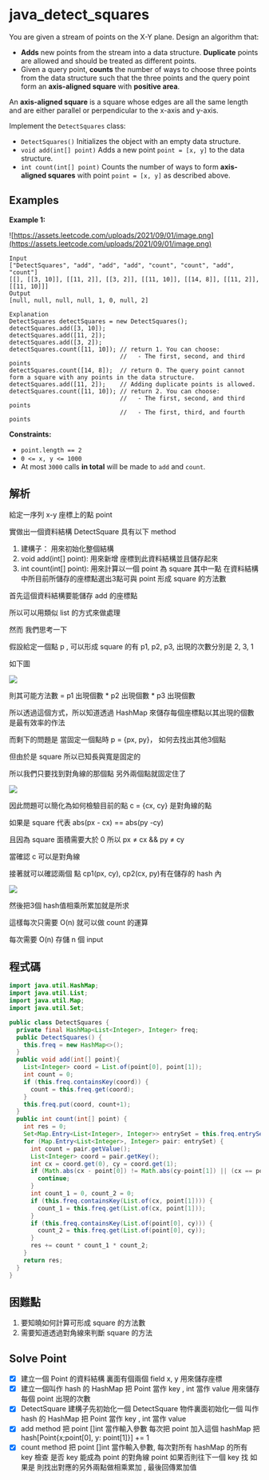 # java_detect_squares

You are given a stream of points on the X-Y plane. Design an algorithm that:

- **Adds** new points from the stream into a data structure. **Duplicate** points are allowed and should be treated as different points.
- Given a query point, **counts** the number of ways to choose three points from the data structure such that the three points and the query point form an **axis-aligned square** with **positive area**.

An **axis-aligned square** is a square whose edges are all the same length and are either parallel or perpendicular to the x-axis and y-axis.

Implement the `DetectSquares` class:

- `DetectSquares()` Initializes the object with an empty data structure.
- `void add(int[] point)` Adds a new point `point = [x, y]` to the data structure.
- `int count(int[] point)` Counts the number of ways to form **axis-aligned squares** with point `point = [x, y]` as described above.

## Examples

**Example 1:**

![https://assets.leetcode.com/uploads/2021/09/01/image.png](https://assets.leetcode.com/uploads/2021/09/01/image.png)

```
Input
["DetectSquares", "add", "add", "add", "count", "count", "add", "count"]
[[], [[3, 10]], [[11, 2]], [[3, 2]], [[11, 10]], [[14, 8]], [[11, 2]], [[11, 10]]]
Output
[null, null, null, null, 1, 0, null, 2]

Explanation
DetectSquares detectSquares = new DetectSquares();
detectSquares.add([3, 10]);
detectSquares.add([11, 2]);
detectSquares.add([3, 2]);
detectSquares.count([11, 10]); // return 1. You can choose:
                               //   - The first, second, and third points
detectSquares.count([14, 8]);  // return 0. The query point cannot form a square with any points in the data structure.
detectSquares.add([11, 2]);    // Adding duplicate points is allowed.
detectSquares.count([11, 10]); // return 2. You can choose:
                               //   - The first, second, and third points
                               //   - The first, third, and fourth points

```

**Constraints:**

- `point.length == 2`
- `0 <= x, y <= 1000`
- At most `3000` calls **in total** will be made to `add` and `count`.

## 解析

給定一序列 x-y 座標上的點 point 

實做出一個資料結構 DetectSquare 具有以下 method

1. 建構子： 用來初始化整個結構
2. void add(int[] point): 用來新增 座標到此資料結構並且儲存起來
3. int count(int[] point): 用來計算以一個 point 為 square 其中一點 在資料結構中所目前所儲存的座標點選出3點可與 point 形成 square 的方法數

首先這個資料結構要能儲存 add 的座標點

所以可以用類似 list 的方式來做處理

然而 我們思考一下

假設給定一個點 p , 可以形成 square 的有 p1, p2, p3, 出現的次數分別是 2, 3, 1

如下圖

![](https://i.imgur.com/ixCwAet.png)

則其可能方法數 = p1 出現個數 * p2 出現個數 * p3  出現個數

所以透過這個方式，所以知道透過 HashMap 來儲存每個座標點以其出現的個數是最有效率的作法

而剩下的問題是 當固定一個點時 p = {px, py}， 如何去找出其他3個點

但由於是 square 所以已知長與寬是固定的

所以我們只要找到對角線的那個點 另外兩個點就固定住了

![](https://i.imgur.com/FW7BQ1X.png)


因此問題可以簡化為如何檢驗目前的點 c = {cx, cy} 是對角線的點

如果是 square 代表 abs(px - cx) == abs(py -cy) 

且因為 square 面積需要大於 0 所以 px ≠ cx && py ≠ cy

當確認 c 可以是對角線

接著就可以確認兩個 點 cp1(px, cy), cp2(cx, py)有在儲存的 hash 內

![](https://i.imgur.com/Jgc2tYm.png)

然後把3個 hash值相乘所累加就是所求

這樣每次只需要 O(n) 就可以做 count 的運算

每次需要 O(n) 存儲 n 個 input

## 程式碼
```java
import java.util.HashMap;
import java.util.List;
import java.util.Map;
import java.util.Set;

public class DetectSquares {
  private final HashMap<List<Integer>, Integer> freq;
  public DetectSquares() {
    this.freq = new HashMap<>();
  }
  public void add(int[] point){
    List<Integer> coord = List.of(point[0], point[1]);
    int count = 0;
    if (this.freq.containsKey(coord)) {
      count = this.freq.get(coord);
    }
    this.freq.put(coord, count+1);
  }
  public int count(int[] point) {
    int res = 0;
    Set<Map.Entry<List<Integer>, Integer>> entrySet = this.freq.entrySet();
    for (Map.Entry<List<Integer>, Integer> pair: entrySet) {
      int count = pair.getValue();
      List<Integer> coord = pair.getKey();
      int cx = coord.get(0), cy = coord.get(1);
      if (Math.abs(cx - point[0]) != Math.abs(cy-point[1]) || (cx == point[0] && cy == point[1])) {
        continue;
      }
      int count_1 = 0, count_2 = 0;
      if (this.freq.containsKey(List.of(cx, point[1]))) {
        count_1 = this.freq.get(List.of(cx, point[1]));
      }
      if (this.freq.containsKey(List.of(point[0], cy))) {
        count_2 = this.freq.get(List.of(point[0], cy));
      }
      res += count * count_1 * count_2;
    }
    return res;
  }
}
```
## 困難點

1. 要知曉如何計算可形成 square 的方法數
2. 需要知道透過對角線來判斷 square 的方法

## Solve Point

- [x]  建立一個 Point 的資料結構 裏面有個兩個 field x, y 用來儲存座標
- [x]  建立一個叫作 hash 的 HashMap 把 Point 當作 key , int 當作 value 用來儲存每個 point 出現的次數
- [x]  DetectSquare 建構子先初始化一個 DetectSquare 物件裏面初始化一個 叫作 hash 的 HashMap 把 Point 當作 key , int 當作 value
- [x]  add method 把 point []int 當作輸入參數 每次把 point 加入這個 hashMap 把 hash[Point{x;point[0], y: point[1]}] += 1
- [x]  count method 把 point []int 當作輸入參數, 每次對所有 hashMap 的所有 key 檢查 是否 key 能成為 point 的對角線 point 如果否則往下一個 key 找 如果是 則找出對應的另外兩點做相乘累加 , 最後回傳累加值